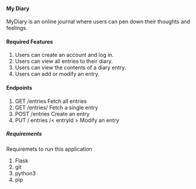 #### My Diary

MyDiary is an online journal where users can pen down their thoughts and feelings.

#### Required Features
1. Users can create an account and log in.
2. Users can view all entries to their diary.
3. Users can view the contents of a diary entry.
4. Users can add or modify an entry.

#### Endpoints
1. GET /entries Fetch all entries
2. GET /entries/<entryId> Fetch a single entry
3. POST /entries Create an entry
4. PUT / entries /< entryId > Modify an entry

##### Requirements
Requiremets to run this application

1. Flask <framework>
2. git
3. python3
4. pip
